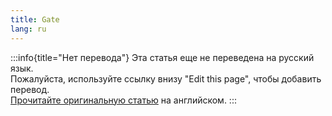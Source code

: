 ```yaml
---
title: Gate
lang: ru
---
```


:::info{title="Нет перевода"}
Эта статья еще не переведена на русский язык. <br/>
Пожалуйста, используйте ссылку внизу "Edit this page", чтобы добавить перевод.<br/>
[Прочитайте оригинальную статью](/en/api/effector-react/Gate) на английском.
:::
